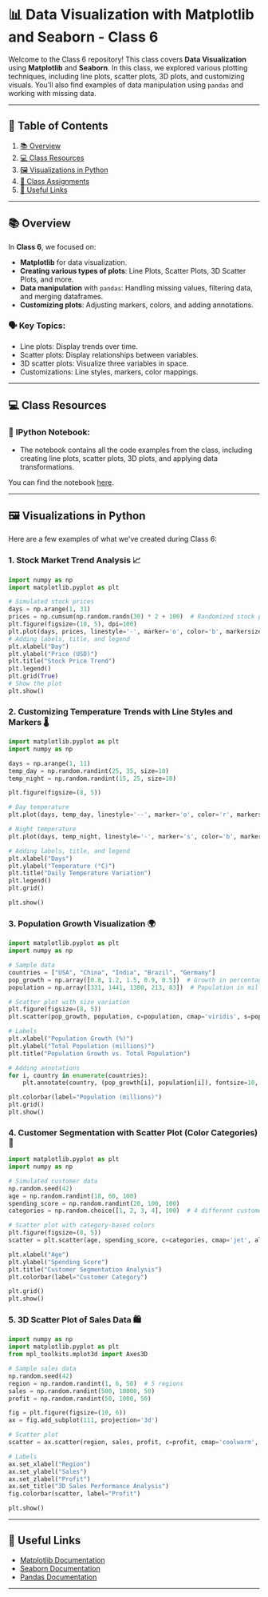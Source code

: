 
# 📊 Data Visualization with Matplotlib and Seaborn - Class 6

Welcome to the Class 6 repository! This class covers **Data Visualization** using **Matplotlib** and **Seaborn**. In this class, we explored various plotting techniques, including line plots, scatter plots, 3D plots, and customizing visuals. You'll also find examples of data manipulation using `pandas` and working with missing data.

---

## 📝 Table of Contents
1. [📚 Overview](#overview)
2. [💻 Class Resources](#class-resources)
3. [🖼️ Visualizations in Python](#visualizations-in-python)
4. [🔧 Class Assignments](#class-assignments)
5. [🔗 Useful Links](#useful-links)

---

## 📚 Overview
In **Class 6**, we focused on:
- **Matplotlib** for data visualization.
- **Creating various types of plots**: Line Plots, Scatter Plots, 3D Scatter Plots, and more.
- **Data manipulation** with `pandas`: Handling missing values, filtering data, and merging dataframes.
- **Customizing plots**: Adjusting markers, colors, and adding annotations.

### 🗣️ Key Topics:
- Line plots: Display trends over time.
- Scatter plots: Display relationships between variables.
- 3D scatter plots: Visualize three variables in space.
- Customizations: Line styles, markers, color mappings.

---

## 💻 Class Resources

### 📑 **IPython Notebook**:
- The notebook contains all the code examples from the class, including creating line plots, scatter plots, 3D plots, and applying data transformations.
  
You can find the notebook [here](./Lecture_6_Code.ipynb).

---

## 🖼️ Visualizations in Python

Here are a few examples of what we've created during Class 6:

### 1. **Stock Market Trend Analysis** 📈
```python
import numpy as np
import matplotlib.pyplot as plt

# Simulated stock prices 
days = np.arange(1, 31)
prices = np.cumsum(np.random.randn(30) * 2 + 100)  # Randomized stock prices 
plt.figure(figsize=(10, 5), dpi=100)
plt.plot(days, prices, linestyle='-', marker='o', color='b', markersize=6, label="Stock Price")
# Adding labels, title, and legend 
plt.xlabel("Day")
plt.ylabel("Price (USD)")
plt.title("Stock Price Trend")
plt.legend()
plt.grid(True)
# Show the plot 
plt.show()
```

### 2. **Customizing Temperature Trends with Line Styles and Markers** 🌡️
```python
import matplotlib.pyplot as plt 
import numpy as np 

days = np.arange(1, 11) 
temp_day = np.random.randint(25, 35, size=10) 
temp_night = np.random.randint(15, 25, size=10) 

plt.figure(figsize=(8, 5))

# Day temperature 
plt.plot(days, temp_day, linestyle='--', marker='o', color='r', markersize=8, label="Day Temperature")

# Night temperature 
plt.plot(days, temp_night, linestyle='-', marker='s', color='b', markersize=8, label="Night Temperature")

# Adding labels, title, and legend 
plt.xlabel("Days") 
plt.ylabel("Temperature (°C)") 
plt.title("Daily Temperature Variation") 
plt.legend() 
plt.grid() 

plt.show()
```

### 3. **Population Growth Visualization** 🌍
```python
import matplotlib.pyplot as plt 
import numpy as np 

# Sample data 
countries = ["USA", "China", "India", "Brazil", "Germany"] 
pop_growth = np.array([0.8, 1.2, 1.5, 0.9, 0.5])  # Growth in percentage 
population = np.array([331, 1441, 1380, 213, 83])  # Population in millions 

# Scatter plot with size variation 
plt.figure(figsize=(8, 5)) 
plt.scatter(pop_growth, population, c=population, cmap='viridis', s=population * 2, alpha=0.6)

# Labels 
plt.xlabel("Population Growth (%)") 
plt.ylabel("Total Population (millions)") 
plt.title("Population Growth vs. Total Population")

# Adding annotations 
for i, country in enumerate(countries): 
    plt.annotate(country, (pop_growth[i], population[i]), fontsize=10, ha='right')

plt.colorbar(label="Population (millions)") 
plt.grid() 
plt.show()
```

### 4. **Customer Segmentation with Scatter Plot (Color Categories)** 🛒
```python
import matplotlib.pyplot as plt 
import numpy as np 

# Simulated customer data 
np.random.seed(42) 
age = np.random.randint(18, 60, 100) 
spending_score = np.random.randint(20, 100, 100) 
categories = np.random.choice([1, 2, 3, 4], 100)  # 4 different customer types

# Scatter plot with category-based colors 
plt.figure(figsize=(8, 5)) 
scatter = plt.scatter(age, spending_score, c=categories, cmap='jet', alpha=0.7)

plt.xlabel("Age") 
plt.ylabel("Spending Score") 
plt.title("Customer Segmentation Analysis") 
plt.colorbar(label="Customer Category")

plt.grid() 
plt.show()
```

### 5. **3D Scatter Plot of Sales Data** 🛍️
```python
import numpy as np 
import matplotlib.pyplot as plt 
from mpl_toolkits.mplot3d import Axes3D 

# Sample sales data 
np.random.seed(42) 
region = np.random.randint(1, 6, 50)  # 5 regions 
sales = np.random.randint(500, 10000, 50) 
profit = np.random.randint(50, 1000, 50)

fig = plt.figure(figsize=(10, 6)) 
ax = fig.add_subplot(111, projection='3d')

# Scatter plot 
scatter = ax.scatter(region, sales, profit, c=profit, cmap='coolwarm', s=50, alpha=0.7)

# Labels 
ax.set_xlabel("Region") 
ax.set_ylabel("Sales") 
ax.set_zlabel("Profit") 
ax.set_title("3D Sales Performance Analysis") 
fig.colorbar(scatter, label="Profit")

plt.show()
```

---

## 🔗 Useful Links

- [Matplotlib Documentation](https://matplotlib.org/stable/contents.html)  
- [Seaborn Documentation](https://seaborn.pydata.org/)  
- [Pandas Documentation](https://pandas.pydata.org/pandas-docs/stable/)

---